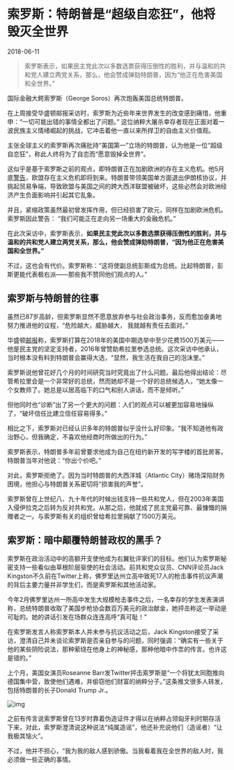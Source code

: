 # 索罗斯：特朗普是“超级自恋狂”，他将毁灭全世界 

2018-06-11

> 索罗斯表示，如果民主党此次以多数选票获得压倒性的胜利，并与温和的共和党人建立两党关系，那么，他会赞成弹劾特朗普，因为“他正在危害美国和全世界。” 

国际金融大鳄索罗斯（George Soros）再次炮轰美国总统特朗普。

在上周接受华盛顿邮报采访时，索罗斯为近些年来世界发生的改变感到痛惜，他重申：“一切可能出错的事情全都出了问题。” 这位纳粹大屠杀幸存者现在正面对着一波民族主义情绪崛起的挑战，它冲击着他一直以来所捍卫的自由主义价值观。

主张全球主义的索罗斯再次痛批持“美国第一”立场的特朗普，认为他是一位“超级自恋狂”，称此人终将为了自恋而“愿意毁掉全世界”。

这似乎是基于索罗斯之前的观点，即特朗普正在加剧欧洲的存在主义危机。他5月底[警告](https://wallstreetcn.com/articles/3324009)，欧盟存在主义危机即将到来。特朗普带领美国单方面退出伊朗核协议，并挑起贸易争端，导致欧盟与美国之间的跨大西洋联盟被破坏，这些必然会对欧洲经济产生负面影响并引起其它乱象。

并且，紧缩政策虽然最初曾发挥作用，但已经损害了欧元，同样在加剧欧洲危机。索罗斯因此警告： “我们可能正在走向另一场重大的金融危机。”

在此次采访中，索罗斯表示，**如果民主党此次以多数选票获得压倒性的胜利，并与温和的共和党人建立两党关系，那么，他会赞成弹劾特朗普，“因为他正在危害美国和全世界。”**

不过，这也会有代价。索罗斯称：“这将使副总统彭斯成为总统。比起特朗普，彭斯更能代表极右派——那些我不赞同他们观点的人。” 

## 索罗斯与特朗普的往事

虽然已87岁高龄，但索罗斯显然不愿意放弃参与社会政治事务，反而愈加奋勇地努力推进他的议程，“危险越大，威胁越大， 我就越有责任去面对。”

华盛顿[邮报](https://www.washingtonpost.com/politics/i-must-be-doing-something-right-billionaire-george-soros-faces-renewed-attacks-with-defiance/2018/06/09/3ba0e2b0-6825-11e8-9e38-24e693b38637_story.html?noredirect=on&utm_term=.54ee9418919f)称，索罗斯打算在2018年的美国中期选举中至少花费1500万美元——他是民主党的坚定支持者，2016年曾赞助希拉里参选总统。这次采访中他承认，当时根本没有料到特朗普会赢得大选，“显然，我生活在我自己的泡沫里。”

索罗斯说他曾花好几个月的时间研究当时究竟出了什么问题。最后他得出结论：尽管希拉里会是一个非常好的总统，然而她却不是一个好的总统候选人，“她太像一个女教师了。她总是以居高临下的口气和别人讲话，而不是倾听。”

但他同时也“诊断”出了另一个更大的问题：人们的观点可以被更加容易地操纵了，“破坏信任比建立信任容易得多。”

相比之下，索罗斯对已经认识多年的特朗普似乎没什么好印象。“我不知道他有政治野心，但我确定，不喜欢他经商时所做出的行为。”

索罗斯表示，特朗普多年前曾要求他成为自己在纽约新开发的写字楼的首批房客。特朗普当年对他说：“你出个价吧。”

对此，索罗斯拒绝了。因为当时特朗普的大西洋城（Atlantic City）赌场深陷财务困境，他担心与特朗普关系密切将“损害我的声誉”。

索罗斯曾在上世纪八、九十年代的时候出钱支持一些共和党人，但在2003年美国入侵伊拉克之后转为反对共和党。从那之后，他就成了民主党最可靠、最慷慨的捐赠者之一。与索罗斯有关的组织曾给希拉里捐献了1500万美元。

## 索罗斯：暗中颠覆特朗普政权的黑手？

索罗斯在政治活动中的高额开支使他成为右翼批评家们的目标。他们认为索罗斯秘密支持一些看似由草根阶层驱使的社会活动。前共和党众议员、CNN评论员Jack Kingston不久前在Twitter上称，佛罗里达州立高中致死17人的枪击事件抗议声潮的背后主要力量并非学生们，而是索罗斯和其他活动家。

今年2月佛罗里达州一所高中发生大规模枪击事件之后，一名幸存的学生发表演讲称，总统特朗普收取了美国步枪协会数百万美元的政治献金，她抨击称这一举动是可耻的。她的讲话引发在场群众连连高呼“真可耻！”

在索罗斯发言人称索罗斯本人并未参与抗议活动之后，Jack Kingston接受了采访，澄清自己并未谈论索罗斯是否亲自参与的问题，同时强调：“确实有一些关于他的某些阴险说法，那种萦绕在他身上的神秘感，那种他暗中作祟的传言。也许这是错的。”

上个月，美国女演员Roseanne Barr发Twitter抨击索罗斯是“一个将犹太同胞推向德国集中营，致使他们遇难，并偷窃他们财富的纳粹分子。”这条推文很多人转发，包括特朗普的长子Donald Trump Jr.。

![img](https://wpimg.wallstcn.com/f6877900-f213-4c13-9fb2-1aa793ee1087.png)

之前有传言说索罗斯曾在13岁时靠着伪造证件才得以在纳粹占领匈牙利时期存活下来，对此，索罗斯澄清说这种说法“纯属造谣”，他还补充说他们（造谣者）“让我极其恼火”。

不过，他并不担心，“我为我的敌人感到骄傲。当我看着我在全世界的敌人时，我必须做一些正确的事情。
